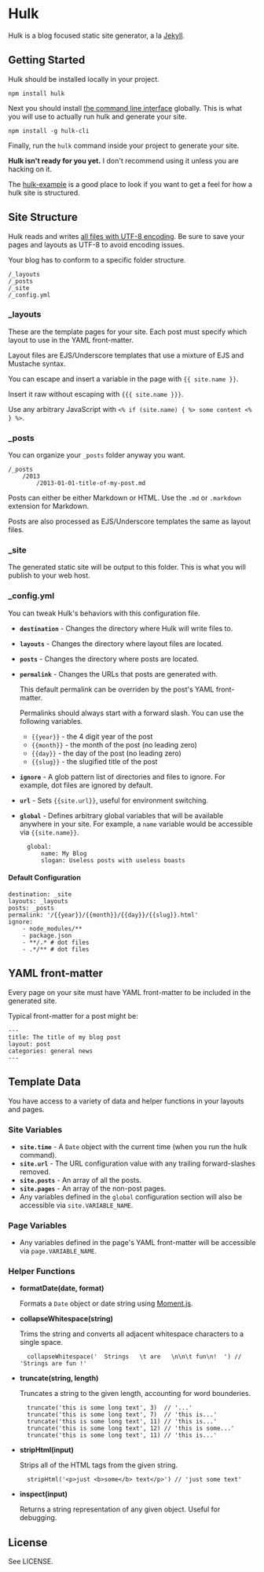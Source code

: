# Hulk

Hulk is a blog focused static site generator, a la [Jekyll](http://jekyllrb.com).

## Getting Started

Hulk should be installed locally in your project.

	npm install hulk

Next you should install [the command line interface](http://github.com/jpoehls/hulk-cli/) globally. This is what you
will use to actually run hulk and generate your site.

	npm install -g hulk-cli

Finally, run the `hulk` command inside your project to generate your site.

**Hulk isn't ready for you yet.** I don't recommend using it unless you are hacking on it.

The [hulk-example](http://github.com/jpoehls/hulk-example) is a good place to look if you want to
get a feel for how a hulk site is structured.

## Site Structure

Hulk reads and writes [all files with UTF-8 encoding](http://www.utf8everywhere.org/). Be sure to save your pages and layouts as UTF-8 to avoid encoding issues.

Your blog has to conform to a specific folder structure.

	/_layouts
	/_posts
	/_site
	/_config.yml

### _layouts

These are the template pages for your site. Each post must specify which layout to use
in the YAML front-matter.

Layout files are EJS/Underscore templates that use a mixture of EJS and Mustache syntax.

You can escape and insert a variable in the page with `{{ site.name }}`.

Insert it raw without escaping with `{{{ site.name }}}`.

Use any arbitrary JavaScript with `<% if (site.name) { %> some content <% } %>`.

### _posts

You can organize your `_posts` folder anyway you want.

	/_posts
		/2013
			/2013-01-01-title-of-my-post.md

Posts can either be either Markdown or HTML. Use the `.md` or `.markdown` extension for Markdown.

Posts are also processed as EJS/Underscore templates the same as layout files.

### _site

The generated static site will be output to this folder. This is what you will publish
to your web host.

### _config.yml

You can tweak Hulk's behaviors with this configuration file.

- **`destination`** - Changes the directory where Hulk will write files to.
- **`layouts`** - Changes the directory where layout files are located.
- **`posts`** - Changes the directory where posts are located.
- **`permalink`** - Changes the URLs that posts are generated with.

	This default permalink can be overriden by the post's YAML front-matter.
	
	Permalinks should always start with a forward slash. You can use the following variables.

	- `{{year}}` - the 4 digit year of the post
	- `{{month}}` - the month of the post (no leading zero)
	- `{{day}}` - the day of the post (no leading zero)
	- `{{slug}}` - the slugified title of the post

- **`ignore`** - A glob pattern list of directories and files to ignore. For example, dot files are ignored by default.

- **`url`** - Sets `{{site.url}}`, useful for environment switching.

- **`global`** - Defines arbitrary global variables that will be available anywhere in your site. For example, a `name` variable would be accessible via `{{site.name}}`.

		global:
			name: My Blog
			slogan: Useless posts with useless boasts

#### Default Configuration

	destination: _site
	layouts: _layouts
	posts: _posts
	permalink: '/{{year}}/{{month}}/{{day}}/{{slug}}.html'
	ignore:
		- node_modules/**
		- package.json
		- **/.* # dot files
		- .*/** # dot files

## YAML front-matter

Every page on your site must have YAML front-matter to be included in the generated site.

Typical front-matter for a post might be:

	---
	title: The title of my blog post
	layout: post
	categories: general news
	---

## Template Data

You have access to a variety of data and helper functions in your layouts and pages.

### Site Variables

- **`site.time`** - A `Date` object with the current time (when you run the hulk command).
- **`site.url`** - The URL configuration value with any trailing forward-slashes removed.
- **`site.posts`** - An array of all the posts.
- **`site.pages`** - An array of the non-post pages.
- Any variables defined in the `global` configuration section will also be accessible via `site.VARIABLE_NAME`. 

### Page Variables

- Any variables defined in the page's YAML front-matter will be accessible via `page.VARIABLE_NAME`.

### Helper Functions

- **formatDate(date, format)**

	Formats a `Date` object or date string using [Moment.js](http://momentjs.com/docs/#/displaying/format/).

- **collapseWhitespace(string)**

	Trims the string and converts all adjacent whitespace characters to a single space.

		collapseWhitespace('  Strings   \t are   \n\n\t fun\n!  ') // 'Strings are fun !'

- **truncate(string, length)**

	Truncates a string to the given length, accounting for word bounderies.

		truncate('this is some long text', 3)  // '...'
		truncate('this is some long text', 7)  // 'this is...'
		truncate('this is some long text', 11) // 'this is...'
		truncate('this is some long text', 12) // 'this is some...'
		truncate('this is some long text', 11) // 'this is...'

- **stripHtml(input)**

	Strips all of the HTML tags from the given string.

		stripHtml('<p>just <b>some</b> text</p>') // 'just some text'

- **inspect(input)**

	Returns a string representation of any given object. Useful for debugging.

## License

See LICENSE.